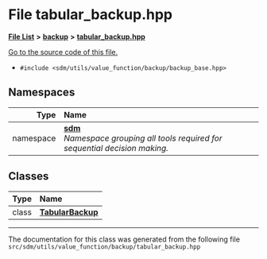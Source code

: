 
# File tabular\_backup.hpp

<link rel="stylesheet" href="https://cdnjs.cloudflare.com/ajax/libs/KaTeX/0.5.1/katex.min.css">
<link rel="stylesheet" href="https://cdn.jsdelivr.net/github-markdown-css/2.2.1/github-markdown.css"/>



[**File List**](files.md) **>** [**backup**](dir_803cd76b7b48fbc4f6eb3babc1175d51.md) **>** [**tabular\_backup.hpp**](tabular__backup_8hpp.md)

[Go to the source code of this file.](tabular__backup_8hpp_source.md)



* `#include <sdm/utils/value_function/backup/backup_base.hpp>`









## Namespaces

| Type | Name |
| ---: | :--- |
| namespace | [**sdm**](namespacesdm.md) <br>_Namespace grouping all tools required for sequential decision making._  |

## Classes

| Type | Name |
| ---: | :--- |
| class | [**TabularBackup**](classsdm_1_1TabularBackup.md) <br> |














------------------------------
The documentation for this class was generated from the following file `src/sdm/utils/value_function/backup/tabular_backup.hpp`